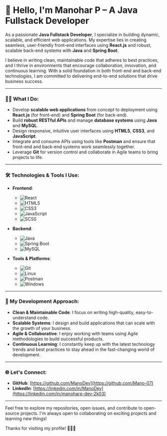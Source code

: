 # 👋 Hello, I'm Manohar P – A Java Fullstack Developer

As a passionate **Java Fullstack Developer**, I specialize in building dynamic, scalable, and efficient web applications. My expertise lies in creating seamless, user-friendly front-end interfaces using **React.js** and robust, scalable back-end systems with **Java** and **Spring Boot**.

I believe in writing clean, maintainable code that adheres to best practices, and I thrive in environments that encourage collaboration, innovation, and continuous learning. With a solid foundation in both front-end and back-end technologies, I am committed to delivering end-to-end solutions that drive business success.

---

### 👨‍💻 What I Do:

- Develop **scalable web applications** from concept to deployment using **React.js** (for front-end) and **Spring Boot** (for back-end).
- Build **robust RESTful APIs** and manage **database systems** using **Java** and **MySQL**.
- Design responsive, intuitive user interfaces using **HTML5**, **CSS3**, and **JavaScript**.
- Integrate and consume APIs using tools like **Postman** and ensure that front-end and back-end systems work seamlessly together.
- Leverage **Git** for version control and collaborate in Agile teams to bring projects to life.

---

### 🛠 Technologies & Tools I Use:

- **Frontend**:  
  - ![React](https://img.shields.io/badge/-ReactJS-61DAFB?style=flat-square&logo=react&logoColor=white)  
  - ![HTML5](https://img.shields.io/badge/-HTML5-E34F26?style=flat-square&logo=html5&logoColor=white)  
  - ![CSS3](https://img.shields.io/badge/-CSS3-1572B6?style=flat-square&logo=css3&logoColor=white)  
  - ![JavaScript](https://img.shields.io/badge/-JavaScript-F7DF1E?style=flat-square&logo=javascript&logoColor=black)  
  - ![SCSS](https://img.shields.io/badge/-SCSS-CC6699?style=flat-square&logo=sass&logoColor=white)

- **Backend**:  
  - ![Java](https://img.shields.io/badge/-Java-007396?style=flat-square&logo=java&logoColor=white)  
  - ![Spring Boot](https://img.shields.io/badge/-Spring%20Boot-6DB33F?style=flat-square&logo=springboot&logoColor=white)  
  - ![MySQL](https://img.shields.io/badge/-MySQL-4479A1?style=flat-square&logo=mysql&logoColor=white)

- **Tools & Platforms**:  
  - ![Git](https://img.shields.io/badge/-Git-F05032?style=flat-square&logo=git&logoColor=white)  
  - ![Linux](https://img.shields.io/badge/-Linux-000000?style=flat-square&logo=linux&logoColor=white)  
  - ![Postman](https://img.shields.io/badge/-Postman-FF6C37?style=flat-square&logo=postman&logoColor=white)  
  - ![Windows](https://img.shields.io/badge/-Windows-0078D6?style=flat-square&logo=windows&logoColor=white)

---

### 💼 My Development Approach:

- **Clean & Maintainable Code**: I focus on writing high-quality, easy-to-understand code.
- **Scalable Systems**: I design and build applications that can scale with the growth of your business.
- **Agile & Collaborative**: I enjoy working with teams using Agile methodologies to build successful products.
- **Continuous Learning**: I constantly keep up with the latest technology trends and best practices to stay ahead in the fast-changing world of development.

---

### 🌐 Let's Connect:

- **GitHub**: [https://github.com/ManoDev](https://github.com/Mano-07)
- **LinkedIn**: [https://linkedin.com/in/ManoDev](https://linkedin.com/in/manoharp-dev-2k03)

---

Feel free to explore my repositories, open issues, and contribute to open-source projects. I'm always open to collaborating on exciting projects and learning new things!

Thanks for visiting my profile! 🚀👨‍💻
